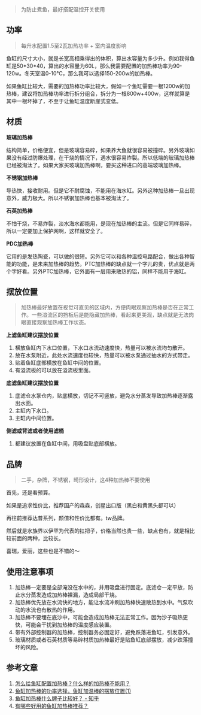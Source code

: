 > 为防止煮鱼，最好搭配温控开关使用

## 功率

> 每升水配置1.5至2瓦加热功率 + 室内温度影响

鱼缸的尺寸大小，就是长宽高相乘得出的体积，算出水容量为多少升。例如我得鱼缸是50\*30\*40，算出的水容量为60L，那么我需要配置的加热棒功率为90-120w。冬天室温0-10℃，那么我可以选择150-200w的加热棒。

如果鱼缸比较大，需要的加热棒功率比较大，假如一个鱼缸需要一根1200w的加热棒，建议将加热棒功率进行拆分组合，拆分为一根800w+400w，这样就算是其中一根坏掉了，不至于让鱼缸温度断崖式变低。

## 材质

**玻璃加热棒**

结构简单，价格便宜，但是玻璃容易碎，如果养大鱼就很容易被撞碎。另外玻璃如果没有经过防爆处理，在干烧的情况下，遇水很容易炸裂。所以低端的玻璃加热棒已经被淘汰了。如果大家买玻璃加热棒啊，要买这种进口的高端玻璃加热棒。

**不锈钢加热棒**

导热快，接收耐用。但是它不耐腐蚀，不能用在海水缸。另外这种加热棒一旦出现意外，威力极大。所以不锈钢加热棒也基本被淘汰了。

**石英加热棒**

不怕干烧，不易炸裂，淡水海水都能用，是现在加热棒的主流。但是它同样易碎，所以一定要加上保护网啊，这样就安全了。

**PDC加热棒**

它用的是发热陶瓷，可以做的很短。另外它可以和各种温控电路配合，做出各种智能的功能，是未来加热棒的趋势。PTC加热棒的缺点就一个字儿的贵，优点就是两个字好看。另外PTC加热棒，它外面有一层用来散热的铝，同样不能用于海缸。

## 摆放位置

> 加热棒最好放置在视觉可直见的区域内，方便肉眼观察加热棒是否在正常工作。一些溢流区的挡板后是能隐藏加热棒，看起来更美观，缺点就是无法肉眼直接观察加热棒工作状态。

**上滤鱼缸建议摆放位置**

1. 横放鱼缸内下水口位置，下水口水流动速度快，热量可以被水流均匀散开。
2. 放在水泵附近，此处水流速度也较快，热量可以被水泵通过抽水的方式带走。
3. 贴着鱼缸底部横放在鱼缸中间的位置。
4. 有溢流板的可以放在溢流板里面。

**底滤鱼缸建议摆放位置**

1. 底滤仓水泵仓内，贴底横放，切记不可竖放，避免水分蒸发导致加热棒逐渐露出水面。
2. 主缸内下水口。
3. 主缸内中间位置。

**侧滤或背滤或者使用滤桶**

1. 都建议放置在鱼缸中间，用吸盘贴底部横放。

## 品牌

> 二手，杂牌，不锈钢，畸形设计，这4种加热棒不要使用

首先，还是看预算。

如果是追求性价比，推荐国产的森森，创星出口版（黑白和黄黑头都可以）

再往前推荐达普系列，颜值和性价比都有。tw品牌。

然后就是水族界以伊罕为代表的扛把子，价格当然也贵一些，缺点也有，就是相比较前面的两种，比较长。

喜瑞，爱丽，这些也是不错的～

## 使用注意事项

1. 加热棒一定要是全部淹没在水中的，并用吸盘进行固定。底滤仓一定平放，防止水分蒸发造成加热棒裸漏，造成局部干烧。
2. 加热棒优先放在水流快的地方，能让水流冲刷加热棒快速散热到水中。气泵吹动的水流也有散热的作用。
3. 加热棒不要埋在底沙中，可能会造成加热棒无法正常工作。因为沙子吸热更快，可能会干扰到加热棒的温度感应装置。
4. 带有外部控制器的加热棒，控制器务必固定好，避免跌落进鱼缸，引发意外。
5. 玻璃材质或者石英材质等易碎材质加热棒最好是贴鱼缸底部摆放，减少跌落撞坏的风险。

## 参考文章

1. [怎么给鱼缸配置加热棒？什么样的加热棒不能用？](https://zhuanlan.zhihu.com/p/91235397?utm_campaign=&utm_medium=social&utm_oi=539783590163152896&utm_psn=1691125449852493824&utm_source=zhihu)
2. [鱼缸加热棒的功率选择，鱼缸加温棒的摆放位置(1)](https://zhuanlan.zhihu.com/p/449997412?utm_campaign=&utm_medium=social&utm_oi=539783590163152896&utm_psn=1691127624141905920&utm_source=zhihu)
3. [鱼缸加热棒什么牌子比较好？ - 知乎](https://www.zhihu.com/question/50466624/answer/1578718977?utm_campaign=&utm_medium=social&utm_oi=539783590163152896&utm_psn=1692496935041421312&utm_source=zhihu)
4. [有哪些好用的鱼缸加热棒推荐？](https://www.zhihu.com/question/560479161/answer/2722219189)